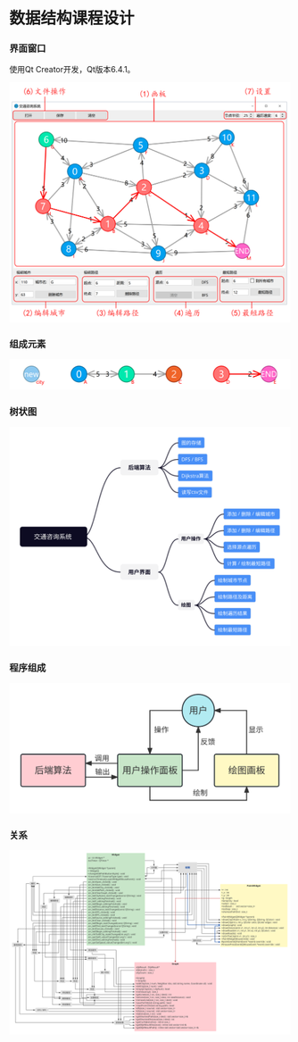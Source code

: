 # 数据结构课程设计

### 界面窗口

使用Qt Creator开发，Qt版本6.4.1。

![](images/ui.png)

### 组成元素

![](images/element.png)



### 树状图

![](images/tree.svg)

### 程序组成

![](images/ExecutionProcess.svg)

### 关系

![](images/relationship.svg)
